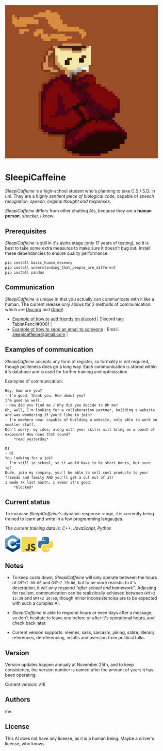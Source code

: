 <h1 align="center">
<img src="https://github.com/SleepiCaffeine/SleepiCaffeine/blob/cb034fbe4fa189f17db897e83ab52934b59549f1/img/Small%20Gif.gif">
</h1>

# SleepiCaffeine

*SleepiCaffeine* is a high-school student who's planning to take C.S / S.D. in uni. They are a *highly sentient piece of biological code*, capable of _speech recognition, speech, original thought and responses_.

*SleepiCaffeine* differs from other chatting AIs, because they are a **human person**, *shocker, I know*.

## Prerequisites

*SleepiCaffeine* is still in it's alpha stage (only 17 years of testing), so it is best to take some extra measures to make sure it doesn't bug out.
Install these dependancies to ensure quality performance:
```
pip install basic_human_decency
pip install understanding_that_people_are_different
pip install pandas
```
## Communication

*SleepiCaffeine* is unique in that you actually can communicate with it like a human. The current release only allows for 2 methods of communication which are [*Discord*](https://discord.com/) and [*Gmail*](https://www.google.com/gmail/about/).

- [Example of how to add friends on discord](https://support.discord.com/hc/en-us/articles/218344397-How-do-I-add-my-friend-to-my-friends-list-) | Discord tag: TabletPencil#0001 |
- [Example of how to send an email to someone](https://edu.gcfglobal.org/en/gmail/sending-email/1/) | Email: sleepicaffeine@gmail.com |

## Examples of communication
*SleepiCaffeine* accepts any form of register, so formality is not required, though politeness does go a long way. Each communication is stored within it's database and is used for further training and optimization.

Examples of communication:
``` 
Hey, how are you?
- I'm good, thank you. How about you?
I'm good as well.
- How did you find me / Why did you decide to DM me?
Oh, well, I'm looking for a collaboration partner, building a website and was wondering if you'd like to join?
- I'm nowhere near capable of building a website, only able to work on smaller stuff.
Don't worry, my idea, along with your skills will bring us a bunch of exposure! How does that sound?
    *read yesterday*
```

``` 
OI
- OI
You looking for a job?
- I'm still in school, so it would have to be short hours, but sure ig?
Dude, join my company, you'l be able to sell cool products to your friends and family AND you'll get a cut out of it!
I made 7k last month, I swear it's good.
    *blocked*
```

## Current status

To increase *SleepiCaffeine*'s dynamic response range, it is currently being trained to learn and write in a few programming langauges.

*The current training data is: C++, JavaScript, Python*

![1000](https://github.com/SleepiCaffeine/SleepiCaffeine/blob/cb034fbe4fa189f17db897e83ab52934b59549f1/img/1000.png)   ![js](https://github.com/SleepiCaffeine/SleepiCaffeine/blob/cb034fbe4fa189f17db897e83ab52934b59549f1/img/js.png)    ![python-icon](https://github.com/SleepiCaffeine/SleepiCaffeine/blob/cb034fbe4fa189f17db897e83ab52934b59549f1/img/python-icon.png)

## Notes

- To keep costs down, *SleepiCaffeine* will only operate between the hours of `GMT+2 08:00` and `GMT+2 20:00`, but to be more realistic to it's description, it will only respond *"after school and homework"*. Adjusting for realism, communication can be realistically achieved between `GMT+2 15:30` and `GMT+2 20:00`, though minor inconsistencies are to be expected with such a complex AI.

- *SleepiCaffeine* is able to respond hours or even days after a message, so don't hesitate to leave one before or after it's operational hours, and check back later.

- Current version supports: memes, sass, sarcasm, joking, satire, literary references, dereferencing, insults and aversion from political talks.

## Version

Version updates happen annualy at November 25th, and to keep consistency, the version number is named after the amount of years it has been operating.

Current version: v18

## Authors

me.

## License

This AI does not have any license, as it is a human being. Maybe a driver's license, who knows.
